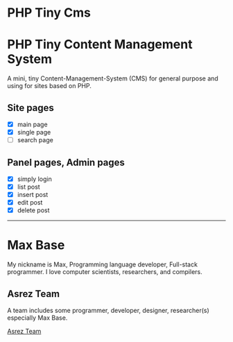 # PHP Tiny Cms

# PHP Tiny Content Management System

A mini, tiny Content-Management-System (CMS) for general purpose and using for sites based on PHP.

## Site pages

- [x] main page
- [x] single page
- [ ] search page

## Panel pages, Admin pages

- [x] simply login
- [x] list post
- [x] insert post
- [x] edit post
- [x] delete post

---------

# Max Base

My nickname is Max, Programming language developer, Full-stack programmer. I love computer scientists, researchers, and compilers.

## Asrez Team

A team includes some programmer, developer, designer, researcher(s) especially Max Base.

[Asrez Team](https://www.asrez.com/)
